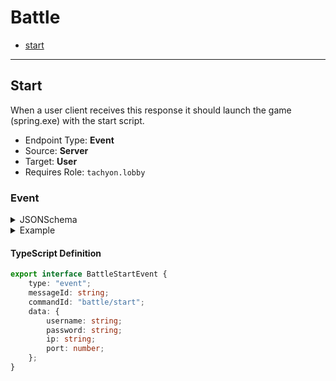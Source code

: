 <!-- THIS FILE IS AUTOMATICALLY GENERATED, PLEASE DO NOT EDIT IT MANUALLY -->

# Battle

- [start](#start)
---

## Start

When a user client receives this response it should launch the game (spring.exe) with the start script.

- Endpoint Type: **Event**
- Source: **Server**
- Target: **User**
- Requires Role: `tachyon.lobby`

### Event

<details>
<summary>JSONSchema</summary>

```json
{
    "$id": "battle.start.event",
    "scopes": [
        "tachyon.lobby"
    ],
    "type": "object",
    "properties": {
        "type": {
            "const": "event",
            "type": "string"
        },
        "messageId": {
            "type": "string"
        },
        "commandId": {
            "const": "battle/start",
            "type": "string"
        },
        "data": {
            "type": "object",
            "properties": {
                "username": {
                    "type": "string"
                },
                "password": {
                    "type": "string"
                },
                "ip": {
                    "type": "string"
                },
                "port": {
                    "type": "number"
                }
            },
            "required": [
                "username",
                "password",
                "ip",
                "port"
            ]
        }
    },
    "required": [
        "type",
        "messageId",
        "commandId",
        "data"
    ]
}
```
</details>

<details>
<summary>Example</summary>

```json
{
    "type": "event",
    "messageId": "quis",
    "commandId": "battle/start",
    "data": {
        "username": "quis",
        "password": "quis",
        "ip": "quis",
        "port": -92000000
    }
}
```
</details>

#### TypeScript Definition
```ts
export interface BattleStartEvent {
    type: "event";
    messageId: string;
    commandId: "battle/start";
    data: {
        username: string;
        password: string;
        ip: string;
        port: number;
    };
}
```
